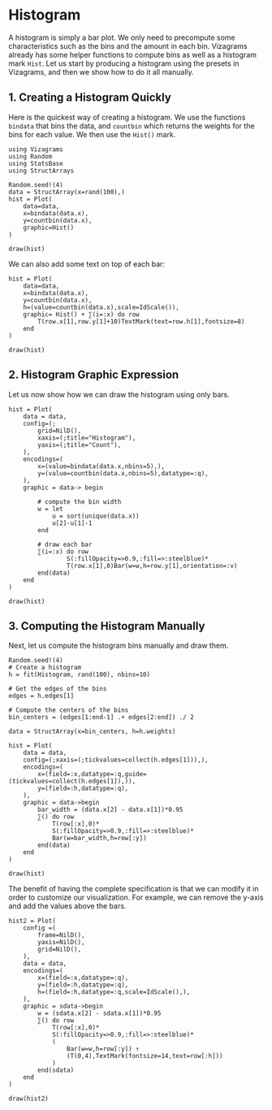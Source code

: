 # Histogram

A histogram is simply a bar plot. We only need to precompute some characteristics
such as the bins and the amount in each bin. Vizagrams already has some helper
functions to compute bins as well as a histogram mark `Hist`. Let us start by
producing a histogram using the presets in Vizagrams, and then we show
how to do it all manually.

## 1. Creating a Histogram Quickly

Here is the quickest way of creating a histogram. We use the functions
`bindata` that bins the data, and `countbin` which returns the weights for
the bins for each value. We then use the `Hist()` mark.

```@example 1
using Vizagrams
using Random
using StatsBase
using StructArrays

Random.seed!(4)
data = StructArray(x=rand(100),)
hist = Plot(
    data=data,
    x=bindata(data.x),
    y=countbin(data.x),
    graphic=Hist()
)

draw(hist)
```

We can also add some text on top of each bar:

```@example 1
hist = Plot(
    data=data,
    x=bindata(data.x),
    y=countbin(data.x),
    h=(value=countbin(data.x),scale=IdScale()),
    graphic= Hist() + ∑(i=:x) do row
        T(row.x[1],row.y[1]+10)TextMark(text=row.h[1],fontsize=8)
    end
)

draw(hist)
```

## 2. Histogram Graphic Expression
Let us now show how we can draw the histogram using only bars.
```@example 1
hist = Plot(
    data = data,
    config=(;
        grid=NilD(),
        xaxis=(;title="Histogram"),
        yaxis=(;title="Count"),
    ),
    encodings=(
        x=(value=bindata(data.x,nbins=5),),
        y=(value=countbin(data.x,nbins=5),datatype=:q),
    ),
    graphic = data-> begin

        # compute the bin width
        w = let
            u = sort(unique(data.x))
            u[2]-u[1]-1
        end

        # draw each bar
        ∑(i=:x) do row
                S(:fillOpacity=>0.9,:fill=>:steelblue)*
                T(row.x[1],0)Bar(w=w,h=row.y[1],orientation=:v)
        end(data)
    end
)

draw(hist)
```

## 3. Computing the Histogram Manually
Next, let us compute the histogram bins manually and draw them.

```@example 1
Random.seed!(4)
# Create a histogram
h = fit(Histogram, rand(100), nbins=10)

# Get the edges of the bins
edges = h.edges[1]

# Compute the centers of the bins
bin_centers = (edges[1:end-1] .+ edges[2:end]) ./ 2

data = StructArray(x=bin_centers, h=h.weights)

hist = Plot(
    data = data,
    config=(;xaxis=(;tickvalues=collect(h.edges[1])),),
    encodings=(
        x=(field=:x,datatype=:q,guide=(tickvalues=collect(h.edges[1]),)),
        y=(field=:h,datatype=:q),
    ),
    graphic = data->begin
        bar_width = (data.x[2] - data.x[1])*0.95
        ∑() do row
            T(row[:x],0)*
            S(:fillOpacity=>0.9,:fill=>:steelblue)*
            Bar(w=bar_width,h=row[:y])
        end(data)
    end
)

draw(hist)
```

The benefit of having the complete specification is that we can modify it in order to customize our visualization.
For example, we can remove the y-axis and add the values above the bars.


```@example 1
hist2 = Plot(
    config =(
        frame=NilD(),
        yaxis=NilD(),
        grid=NilD(),
    ),
    data = data,
    encodings=(
        x=(field=:x,datatype=:q),
        y=(field=:h,datatype=:q),
        h=(field=:h,datatype=:q,scale=IdScale(),),
    ),
    graphic = sdata->begin
        w = (sdata.x[2] - sdata.x[1])*0.95
        ∑() do row
            T(row[:x],0)*
            S(:fillOpacity=>0.9,:fill=>:steelblue)*
            (
                Bar(w=w,h=row[:y]) ↑
                (T(0,4),TextMark(fontsize=14,text=row[:h]))
            )
        end(sdata)
    end
)

draw(hist2)
```
